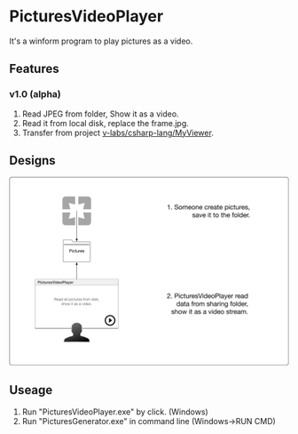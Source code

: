 PicturesVideoPlayer
============================

It's a winform program to play pictures as a video.

Features
----------------------------

### v1.0 (alpha)

1. Read JPEG from folder, Show it as a video.
2. Read it from local disk, replace the frame.jpg.
3. Transfer from project [v-labs/csharp-lang/MyViewer](https://github.com/volnet/v-labs/tree/master/csharp-lang/MyViewer).

Designs
----------------------------

![Figure](docs/design/principle.png)

Useage
----------------------------

1. Run "PicturesVideoPlayer.exe" by click. (Windows)
2. Run "PicturesGenerator.exe" in command line (Windows->RUN CMD)